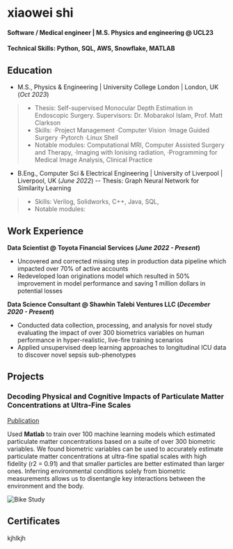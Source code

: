 # xiaowei shi 

#### Software / Medical engineer | M.S. Physics and engineering @ UCL23

#### Technical Skills: Python, SQL, AWS, Snowflake, MATLAB

## Education
- M.S., Physics & Engineering | University College London | London, UK (_Oct 2023_)
> - Thesis: Self-supervised Monocular Depth Estimation in Endoscopic Surgery. Supervisors: Dr. Mobarakol Islam, Prof. Matt Clarkson
> - Skills: ·Project Management ·Computer Vision ·Image Guided Surgery  ·Pytorch ·Linux Shell
> - Notable modules: Computational MRI, Computer Assisted Surgery and Therapy, ·Imaging with Ionising radiation, ·Programming for Medical Image Analysis,
Clinical Practice

- B.Eng., Computer Sci & Electrical Engineering | University of Liverpool | Liverpool, UK (_June 2022_)
-- Thesis: Graph Neural Network for Similarity Learning
> - Skills: Verilog, Solidworks, C++, Java, SQL,
> - Notable modules: 


## Work Experience
**Data Scientist @ Toyota Financial Services (_June 2022 - Present_)**
- Uncovered and corrected missing step in production data pipeline which impacted over 70% of active accounts
- Redeveloped loan originations model which resulted in 50% improvement in model performance and saving 1 million dollars in potential losses

**Data Science Consultant @ Shawhin Talebi Ventures LLC (_December 2020 - Present_)**
- Conducted data collection, processing, and analysis for novel study evaluating the impact of over 300 biometrics variables on human performance in hyper-realistic, live-fire training scenarios
- Applied unsupervised deep learning approaches to longitudinal ICU data to discover novel sepsis sub-phenotypes

## Projects

### Decoding Physical and Cognitive Impacts of Particulate Matter Concentrations at Ultra-Fine Scales
[Publication](https://www.mdpi.com/1424-8220/22/11/4240)

Used **Matlab** to train over 100 machine learning models which estimated particulate matter concentrations based on a suite of over 300 biometric variables. We found biometric variables can be used to accurately estimate particulate matter concentrations at ultra-fine spatial scales with high fidelity (r2 = 0.91) and that smaller particles are better estimated than larger ones. Inferring environmental conditions solely from biometric measurements allows us to disentangle key interactions between the environment and the body.

![Bike Study](/assets/img/bike_study.jpeg)


## Certificates
kjhlkjh

